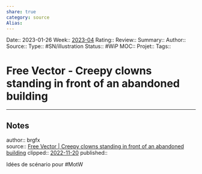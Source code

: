 ```yaml
---
share: true 
category: source
Alias:
---
```

Date:: 2023-01-26
Week:: [2023-04](2023-04.md)
Rating::
Review:: 
Summary:: 
Author::
Source:: 
Type::  #SN/illustration
Status:: #WiP 
MOC::
Projet:: 
Tags:: 

# Free Vector - Creepy clowns standing in front of an abandoned building


***

## Notes

author:: brgfx				
source:: [Free Vector | Creepy clowns standing in front of an abandoned building](https://www.freepik.com/free-vector/creepy-clowns-standing-front-abandoned-building_19376717.htm#page=2&query=lost%20hut&position=1&from_view=search&track=ais)
clipped:: [2022-11-20](2022-11-20.md)
published:: 

Idées de scénario pour #MotW 